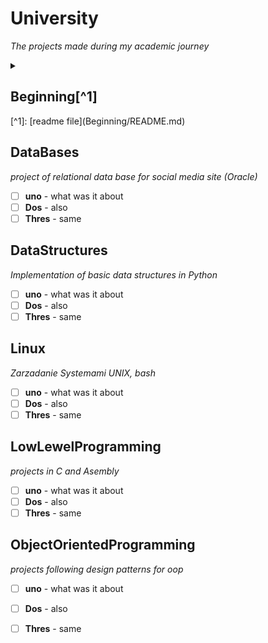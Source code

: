 # University
_The projects made during my academic journey_

<details>
  <summary><h2>Beginning[^1]</summary>
  
  Consists of my firs year small scripts in Python (it have sentimental value)
  - [ ] **uno** - what was it about
  - [ ] **Dos** - also
  - [ ] **Thres** - same
  
  This is a second line.
  
</details>
[^1]: [readme file](Beginning/README.md)


## DataBases
_project of relational data base for social media site (Oracle)_
- [ ] **uno** - what was it about
- [ ] **Dos** - also
- [ ] **Thres** - same

## DataStructures
_Implementation of basic data structures in Python_
- [ ] **uno** - what was it about
- [ ] **Dos** - also
- [ ] **Thres** - same

## Linux
_Zarzadanie Systemami UNIX, bash_
- [ ] **uno** - what was it about
- [ ] **Dos** - also
- [ ] **Thres** - same

## LowLewelProgramming
_projects in C and Asembly_
- [ ] **uno** - what was it about
- [ ] **Dos** - also
- [ ] **Thres** - same

## ObjectOrientedProgramming
_projects following design patterns for oop_
- [ ] **uno** - what was it about
- [ ] **Dos** - also
- [ ] **Thres** - same


